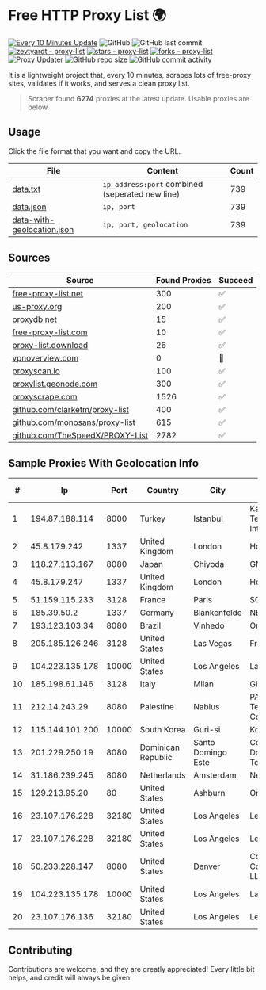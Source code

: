 
# Free HTTP Proxy List 🌍

[![Every 10 Minutes Update](https://github.com/mertguvencli/http-proxy-list/actions/workflows/main.yml/badge.svg?branch=main)](https://github.com/mertguvencli/http-proxy-list/actions/workflows/main.yml)
![GitHub](https://img.shields.io/github/license/mertguvencli/http-proxy-list)
![GitHub last commit](https://img.shields.io/github/last-commit/mertguvencli/http-proxy-list)
[![zevtyardt - proxy-list](https://img.shields.io/static/v1?label=zevtyardt&message=proxy-list&color=blue&logo=github)](https://github.com/zevtyardt/proxy-list "Go to GitHub repo")
[![stars - proxy-list](https://img.shields.io/github/stars/zevtyardt/proxy-list?style=social)](https://github.com/zevtyardt/proxy-list)
[![forks - proxy-list](https://img.shields.io/github/forks/zevtyardt/proxy-list?style=social)](https://github.com/zevtyardt/proxy-list)
[![Proxy Updater](https://github.com/zevtyardt/proxy-list/workflows/Proxy%20Updater/badge.svg)](https://github.com/zevtyardt/proxy-list/actions?query=workflow:"Proxy+Updater")
![GitHub repo size](https://img.shields.io/github/repo-size/zevtyardt/proxy-list)
[![GitHub commit activity](https://img.shields.io/github/commit-activity/m/zevtyardt/proxy-list?logo=commits)](https://github.com/zevtyardt/proxy-list/commits/main)

It is a lightweight project that, every 10 minutes, scrapes lots of free-proxy sites, validates if it works, and serves a clean proxy list.

> Scraper found **6274** proxies at the latest update. Usable proxies are below.

## Usage

Click the file format that you want and copy the URL.

|File|Content|Count|
|----|-------|-----|
|[data.txt](https://raw.githubusercontent.com/mertguvencli/http-proxy-list/main/proxy-list/data.txt)|`ip_address:port` combined (seperated new line)|739|
|[data.json](https://raw.githubusercontent.com/mertguvencli/http-proxy-list/main/proxy-list/data.json)|`ip, port`|739|
|[data-with-geolocation.json](https://raw.githubusercontent.com/mertguvencli/http-proxy-list/main/proxy-list/data-with-geolocation.json)|`ip, port, geolocation`|739|

## Sources

|Source|Found Proxies|Succeed|
|------|-------------|-------|
|[free-proxy-list.net](https://free-proxy-list.net)|300|✅|
|[us-proxy.org](https://www.us-proxy.org)|200|✅|
|[proxydb.net](http://proxydb.net)|15|✅|
|[free-proxy-list.com](https://free-proxy-list.com/?page=&port=&type%5B%5D=http&type%5B%5D=https&up_time=0&search=Search)|10|✅|
|[proxy-list.download](https://www.proxy-list.download/HTTP)|26|✅|
|[vpnoverview.com](https://vpnoverview.com/privacy/anonymous-browsing/free-proxy-servers)|0|🚫|
|[proxyscan.io](https://www.proxyscan.io)|100|✅|
|[proxylist.geonode.com](https://proxylist.geonode.com/api/proxy-list?limit=300&page=1&sort_by=lastChecked&sort_type=desc&protocols=http,https)|300|✅|
|[proxyscrape.com](https://api.proxyscrape.com/v2/?request=displayproxies&protocol=http&timeout=10000&country=all&ssl=all&anonymity=all)|1526|✅|
|[github.com/clarketm/proxy-list](https://raw.githubusercontent.com/clarketm/proxy-list/master/proxy-list-raw.txt)|400|✅|
|[github.com/monosans/proxy-list](https://raw.githubusercontent.com/monosans/proxy-list/main/proxies/http.txt)|615|✅|
|[github.com/TheSpeedX/PROXY-List](https://raw.githubusercontent.com/TheSpeedX/PROXY-List/master/http.txt)|2782|✅|


## Sample Proxies With Geolocation Info

|#|Ip|Port|Country|City|Internet Service Provider|
|-|--|----|-------|----|-------------------------|
|1|194.87.188.114|8000|Turkey|Istanbul|Kadir Huseyin Tezcan Nosspeed Internet Teknolojileri|
|2|45.8.179.242|1337|United Kingdom|London|Hostland LLC|
|3|118.27.113.167|8080|Japan|Chiyoda|GMO Internet, Inc.|
|4|45.8.179.247|1337|United Kingdom|London|Hostland LLC|
|5|51.159.115.233|3128|France|Paris|SCALEWAY|
|6|185.39.50.2|1337|Germany|Blankenfelde|NETZNUTZ|
|7|193.123.103.34|8080|Brazil|Vinhedo|Oracle Corporation|
|8|205.185.126.246|3128|United States|Las Vegas|FranTech Solutions|
|9|104.223.135.178|10000|United States|Los Angeles|LayerHost|
|10|185.198.61.146|3128|Italy|Milan|Global Router LLC|
|11|212.14.243.29|8080|Palestine|Nablus|PALTEL (Palestine Telecommunications Co.).|
|12|115.144.101.200|10000|South Korea|Guri-si|Korea Telecom|
|13|201.229.250.19|8080|Dominican Republic|Santo Domingo Este|Compañía Dominicana de Teléfonos S. A.|
|14|31.186.239.245|8080|Netherlands|Amsterdam|NetSkope Inc|
|15|129.213.95.20|80|United States|Ashburn|Oracle Corporation|
|16|23.107.176.228|32180|United States|Los Angeles|Leaseweb USA, Inc.|
|17|23.107.176.228|32180|United States|Los Angeles|Leaseweb USA, Inc.|
|18|50.233.228.147|8080|United States|Denver|Comcast Cable Communications, LLC|
|19|104.223.135.178|10000|United States|Los Angeles|LayerHost|
|20|23.107.176.136|32180|United States|Los Angeles|Leaseweb USA, Inc.|



## Contributing

Contributions are welcome, and they are greatly appreciated! Every
little bit helps, and credit will always be given.

